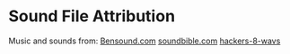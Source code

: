 # Sound File Attribution

Music and sounds from:
[Bensound.com](bensound.com)
[soundbible.com](soundbible.com)
[hackers-8-wavs](https://wavlist.com/hackers-8-wavs/)